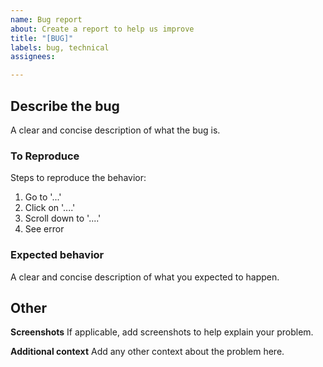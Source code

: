 ```yaml
---
name: Bug report
about: Create a report to help us improve
title: "[BUG]"
labels: bug, technical
assignees:

---
```


## Describe the bug
A clear and concise description of what the bug is.

### To Reproduce
Steps to reproduce the behavior:
1. Go to '...'
2. Click on '....'
3. Scroll down to '....'
4. See error

### Expected behavior
A clear and concise description of what you expected to happen.

## Other
**Screenshots**
If applicable, add screenshots to help explain your problem.

**Additional context**
Add any other context about the problem here.
